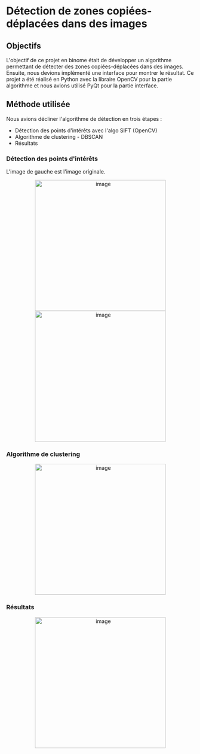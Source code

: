# Détection de zones copiées-déplacées dans des images

## Objectifs
L'objectif de ce projet en binome était de développer un algorithme permettant de détecter des zones copiées-déplacées dans des images. Ensuite, nous devions implémenté une interface pour montrer le résultat. Ce projet a été réalisé en Python avec la libraire OpenCV pour la partie algorithme et nous avions utilisé PyQt pour la partie interface.

## Méthode utilisée
Nous avions décliner l'algorithme de détection en trois étapes : 
- Détection des points d'intérêts avec l'algo SIFT (OpenCV)
- Algorithme de clustering - DBSCAN
- Résultats

### Détection des points d'intérêts
L'image de gauche est l'image originale.
<div align="center"><img src="https://github.com/ThibaulTG34/Detection-de-zones-copiee-deplacee/blob/main/Code/R%C3%A9sultats/sift_keypoints.jpg" alt="image" style="width:350px;height:auto;">
<img src="https://github.com/ThibaulTG34/Detection-de-zones-copiee-deplacee/blob/main/Code/R%C3%A9sultats/sift_keypoints_forged.jpg" alt="image" style="width:350px;height:auto;">
</div>

### Algorithme de clustering
<div align="center"><img src="https://github.com/ThibaulTG34/Detection-de-zones-copiee-deplacee/blob/main/Code/R%C3%A9sultats/detection-trouvee.jpg" alt="image" style="width:350px;height:auto;">
</div>

### Résultats
<div align="center"><img src="https://github.com/ThibaulTG34/Detection-de-zones-copiee-deplacee/blob/main/Code/R%C3%A9sultats/matrice-confusion.png" alt="image" style="width:350px;height:auto;">
</div>
